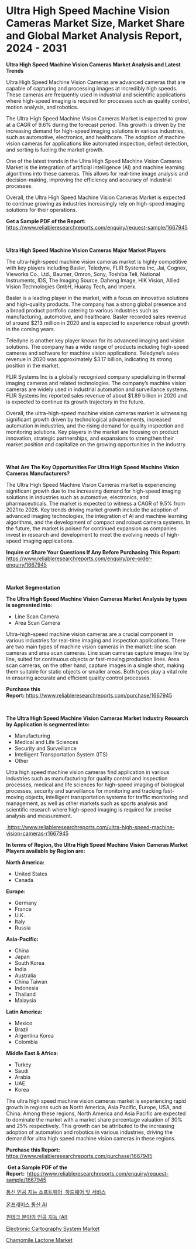 <p><h1>Ultra High Speed Machine Vision Cameras Market Size, Market Share and Global Market Analysis Report, 2024 - 2031</h1></p><p><strong>Ultra High Speed Machine Vision Cameras Market Analysis and Latest Trends</strong></p>
<p><p>Ultra High Speed Machine Vision Cameras are advanced cameras that are capable of capturing and processing images at incredibly high speeds. These cameras are frequently used in industrial and scientific applications where high-speed imaging is required for processes such as quality control, motion analysis, and robotics.</p><p>The Ultra High Speed Machine Vision Cameras Market is expected to grow at a CAGR of 9.6% during the forecast period. This growth is driven by the increasing demand for high-speed imaging solutions in various industries, such as automotive, electronics, and healthcare. The adoption of machine vision cameras for applications like automated inspection, defect detection, and sorting is fueling the market growth.</p><p>One of the latest trends in the Ultra High Speed Machine Vision Cameras Market is the integration of artificial intelligence (AI) and machine learning algorithms into these cameras. This allows for real-time image analysis and decision-making, improving the efficiency and accuracy of industrial processes.</p><p>Overall, the Ultra High Speed Machine Vision Cameras Market is expected to continue growing as industries increasingly rely on high-speed imaging solutions for their operations.</p></p>
<p><strong>Get a Sample PDF of the Report:&nbsp;</strong> <a href="https://www.reliableresearchreports.com/enquiry/request-sample/1667945">https://www.reliableresearchreports.com/enquiry/request-sample/1667945</a></p>
<p>&nbsp;</p>
<p><strong>Ultra High Speed Machine Vision Cameras Major Market Players</strong></p>
<p><p>The ultra-high-speed machine vision cameras market is highly competitive with key players including Basler, Teledyne, FLIR Systems Inc, Jai, Cognex, Vieworks Co., Ltd., Baumer, Omron, Sony, Toshiba Teli, National Instruments, IDS, The Imaging Source, Daheng Image, HIK Vision, Allied Vision Technologies GmbH, Huaray Tech, and Imperx. </p><p>Basler is a leading player in the market, with a focus on innovative solutions and high-quality products. The company has a strong global presence and a broad product portfolio catering to various industries such as manufacturing, automotive, and healthcare. Basler recorded sales revenue of around $213 million in 2020 and is expected to experience robust growth in the coming years.</p><p>Teledyne is another key player known for its advanced imaging and vision solutions. The company has a wide range of products including high-speed cameras and software for machine vision applications. Teledyne’s sales revenue in 2020 was approximately $3.17 billion, indicating its strong position in the market.</p><p>FLIR Systems Inc is a globally recognized company specializing in thermal imaging cameras and related technologies. The company’s machine vision cameras are widely used in industrial automation and surveillance systems. FLIR Systems Inc reported sales revenue of about $1.89 billion in 2020 and is expected to continue its growth trajectory in the future.</p><p>Overall, the ultra-high-speed machine vision cameras market is witnessing significant growth driven by technological advancements, increased automation in industries, and the rising demand for quality inspection and monitoring solutions. Key players in the market are focusing on product innovation, strategic partnerships, and expansions to strengthen their market position and capitalize on the growing opportunities in the industry.</p></p>
<p>&nbsp;</p>
<p><strong>What Are The Key Opportunities For Ultra High Speed Machine Vision Cameras Manufacturers?</strong></p>
<p><p>The Ultra High Speed Machine Vision Cameras market is experiencing significant growth due to the increasing demand for high-speed imaging solutions in industries such as automotive, electronics, and pharmaceuticals. The market is expected to witness a CAGR of 9.5% from 2021 to 2026. Key trends driving market growth include the adoption of advanced imaging technologies, the integration of AI and machine learning algorithms, and the development of compact and robust camera systems. In the future, the market is poised for continued expansion as companies invest in research and development to meet the evolving needs of high-speed imaging applications.</p></p>
<p><strong>Inquire or Share Your Questions If Any Before Purchasing This Report:</strong> <a href="https://www.reliableresearchreports.com/enquiry/pre-order-enquiry/1667945">https://www.reliableresearchreports.com/enquiry/pre-order-enquiry/1667945</a></p>
<p>&nbsp;</p>
<p><strong>Market Segmentation</strong></p>
<p><strong>The Ultra High Speed Machine Vision Cameras Market Analysis by types is segmented into:</strong></p>
<p><ul><li>Line Scan Camera</li><li>Area Scan Camera</li></ul></p>
<p><p>Ultra-high-speed machine vision cameras are a crucial component in various industries for real-time imaging and inspection applications. There are two main types of machine vision cameras in the market: line scan cameras and area scan cameras. Line scan cameras capture images line by line, suited for continuous objects or fast-moving production lines. Area scan cameras, on the other hand, capture images in a single shot, making them suitable for static objects or smaller areas. Both types play a vital role in ensuring accurate and efficient quality control processes.</p></p>
<p><strong>Purchase this Report:&nbsp;</strong><a href="https://www.reliableresearchreports.com/purchase/1667945">https://www.reliableresearchreports.com/purchase/1667945</a></p>
<p>&nbsp;</p>
<p><strong>The Ultra High Speed Machine Vision Cameras Market Industry Research by Application is segmented into:</strong></p>
<p><ul><li>Manufacturing</li><li>Medical and Life Sciences</li><li>Security and Surveillance</li><li>Intelligent Transportation System (ITS)</li><li>Other</li></ul></p>
<p><p>Ultra high speed machine vision cameras find application in various industries such as manufacturing for quality control and inspection processes, medical and life sciences for high-speed imaging of biological processes, security and surveillance for monitoring and tracking fast-moving objects, intelligent transportation systems for traffic monitoring and management, as well as other markets such as sports analysis and scientific research where high-speed imaging is required for precise analysis and measurement.</p></p>
<p><a href="https://www.reliableresearchreports.com/ultra-high-speed-machine-vision-cameras-r1667945">&nbsp;https://www.reliableresearchreports.com/ultra-high-speed-machine-vision-cameras-r1667945</a></p>
<p><strong>In terms of Region, the Ultra High Speed Machine Vision Cameras Market Players available by Region are:</strong></p>
<p>
    <p> <strong> North America: </strong>
        <ul>
            <li>United States</li>
            <li>Canada</li>
        </ul>
        </p> 
    <p> <strong> Europe: </strong>
        <ul>
            <li>Germany</li>
            <li>France</li>
            <li>U.K.</li>
            <li>Italy</li>
            <li>Russia</li>
        </ul>
        </p> 
    <p> <strong> Asia-Pacific: </strong>
        <ul>
            <li>China</li>
            <li>Japan</li>
            <li>South Korea</li>
            <li>India</li>
            <li>Australia</li>
            <li>China Taiwan</li>
            <li>Indonesia</li>
            <li>Thailand</li>
            <li>Malaysia</li>
        </ul>
        </p> 
    <p> <strong> Latin America: </strong>
        <ul>
            <li>Mexico</li>
            <li>Brazil</li>
            <li>Argentina Korea</li>
            <li>Colombia</li>
        </ul>
        </p> 
    <p> <strong> Middle East & Africa: </strong>
        <ul>
            <li>Turkey</li>
            <li>Saudi</li>
            <li>Arabia</li>
            <li>UAE</li>
            <li>Korea</li>
        </ul>
    </p>
    </p>
<p><p>The ultra high speed machine vision cameras market is experiencing rapid growth in regions such as North America, Asia Pacific, Europe, USA, and China. Among these regions, North America and Asia Pacific are expected to dominate the market with a market share percentage valuation of 30% and 25% respectively. This growth can be attributed to the increasing adoption of automation and robotics in various industries, driving the demand for ultra high speed machine vision cameras in these regions.</p></p>
<p><strong>Purchase this Report: </strong><a href="https://www.reliableresearchreports.com/purchase/1667945">https://www.reliableresearchreports.com/purchase/1667945</a></p>
<p>&nbsp;<strong>Get a Sample PDF of the Report:&nbsp;&nbsp;</strong><a href="https://www.reliableresearchreports.com/enquiry/request-sample/1667945">https://www.reliableresearchreports.com/enquiry/request-sample/1667945</a></p>
<p><strong></strong></p>
<p><p><a href="https://github.com/mofijurk071/Market-Research-Report-List-2/blob/main/877942082981.md">통신 인공 지능 소프트웨어, 하드웨어 및 서비스</a></p><p><a href="https://github.com/alfitoms13/Market-Research-Report-List-2/blob/main/480731182980.md">온프레미스 통신 AI</a></p><p><a href="https://github.com/bunxhcci35271755/Market-Research-Report-List-4/blob/main/365403482982.md">핀테크 분야의 인공 지능 (AI)</a></p><p><a href="https://github.com/ofpaqrof92/Market-Research-Report-List-1/blob/main/electronic-cartography-system-market.md">Electronic Cartography System Market</a></p><p><a href="https://github.com/Chiragrp22/Market-Research-Report-List-6/blob/main/chamomile-lactone-market.md">Chamomile Lactone Market</a></p></p>